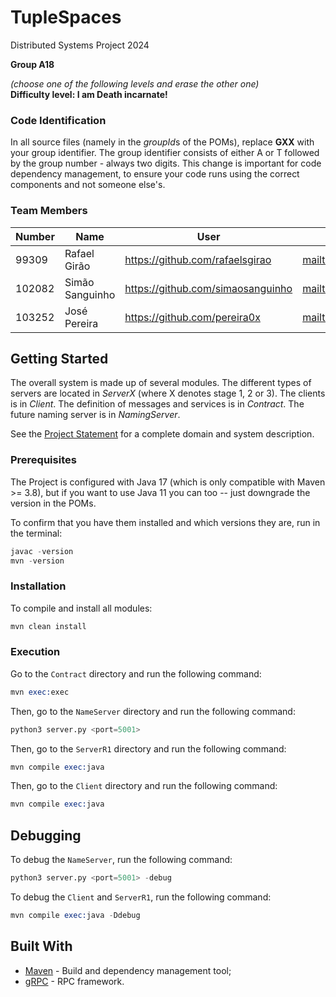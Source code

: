 # TupleSpaces

Distributed Systems Project 2024

**Group A18**

*(choose one of the following levels and erase the other one)*\
**Difficulty level: I am Death incarnate!**

### Code Identification

In all source files (namely in the *groupId*s of the POMs), replace __GXX__ with your group identifier. The group
identifier consists of either A or T followed by the group number - always two digits. This change is important for
code dependency management, to ensure your code runs using the correct components and not someone else's.

### Team Members

| Number | Name              | User                             | Email                               |
|--------|-------------------|----------------------------------|-------------------------------------|
| 99309  | Rafael Girão      | <https://github.com/rafaelsgirao>   | <mailto:rafael.s.girao@tecnico.ulisboa.pt>   |
| 102082  | Simão Sanguinho       | <https://github.com/simaosanguinho>     | <mailto:simao.sanguinho@tecnico.ulisboa.pt>     |
| 103252  | José Pereira | <https://github.com/pereira0x> | <mailto:jose.a.pereira@tecnico.ulisboa.pt> |

## Getting Started

The overall system is made up of several modules. The different types of servers are located in _ServerX_ (where X denotes stage 1, 2 or 3).
The clients is in _Client_.
The definition of messages and services is in _Contract_. The future naming server
is in _NamingServer_.

See the [Project Statement](https://github.com/tecnico-distsys/TupleSpaces) for a complete domain and system description.

### Prerequisites

The Project is configured with Java 17 (which is only compatible with Maven >= 3.8), but if you want to use Java 11 you
can too -- just downgrade the version in the POMs.

To confirm that you have them installed and which versions they are, run in the terminal:

```s
javac -version
mvn -version
```

### Installation

To compile and install all modules:

```s
mvn clean install
```

### Execution

Go to the `Contract` directory and run the following command:

```s
mvn exec:exec
```

Then, go to the `NameServer` directory and run the following command:

```s
python3 server.py <port=5001>
```

Then, go to the `ServerR1` directory and run the following command:

```s
mvn compile exec:java
```

Then, go to the `Client` directory and run the following command:

```s
mvn compile exec:java
```

## Debugging

To debug the `NameServer`, run the following command:

```s
python3 server.py <port=5001> -debug
```

To debug the `Client` and `ServerR1`, run the following command:

```s
mvn compile exec:java -Ddebug
```

## Built With

- [Maven](https://maven.apache.org/) - Build and dependency management tool;
- [gRPC](https://grpc.io/) - RPC framework.
